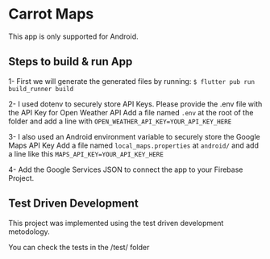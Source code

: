 # Carrot Maps

This app is only supported for Android.
## Steps to build & run App

1- First we will generate the generated files by running:
`$ flutter pub run build_runner build`

2- I used dotenv to securely store API Keys. Please provide the .env file with the API Key for Open Weather API
Add a file named `.env` at the root of the folder and add a line with `OPEN_WEATHER_API_KEY=YOUR_API_KEY_HERE`

3- I also used an Android environment variable to securely store the Google Maps API Key
Add a file named `local_maps.properties` at `android/` and add a line like this `MAPS_API_KEY=YOUR_API_KEY_HERE`

4- Add the Google Services JSON to connect the app to your Firebase Project.

## Test Driven Development

This project was implemented using the test driven development metodology.

You can check the tests in the /test/ folder